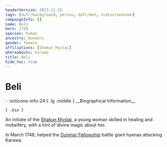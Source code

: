```yaml
---
headerVersion: 2023.11.25
tags: [dufr/background, person, dufr/met, status/unknown]
campaignInfo: []
name: Beli
born: 1720
species: human
ancestry: Dunmari
gender: female
affiliations: [Shakun Mystai]
whereabouts: Karawa
title: Beli
hide_toc: true
---
```

# Beli
<div class="grid cards ext-narrow-margin ext-one-column" markdown>
- :octicons-info-24:{ .lg .middle } __Biographical Information__

    { .bio }

</div>


An initiate of the [Shakun Mystai](<../../groups/dunmari-mystery-cults/shakun-mystai.md>), a young woman skilled in healing and midwifery, with a hint of divine magic about her.



In March 1748, helped the [Dunmar Fellowship](<../pcs/dunmar-fellowship/dunmar-fellowship.md>) battle giant hyenas attacking Karawa. 